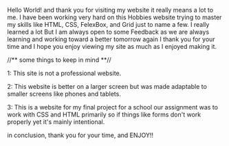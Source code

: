 Hello World! and thank you for visiting my website it really means a lot to me. I have been working very hard on this Hobbies website trying to master my skills like HTML, CSS, FelexBox, and Grid just to name a few. I really learned a lot
But I am always open to some Feedback as we are always learning and working toward a better tomorrow again I thank you for your time and I hope you enjoy viewing my site as much as I enjoyed making it.

//** some things to keep in mind **//

1: This site is not a professional website.

2: This website is better on a larger screen but was made 
adaptable to smaller screens like phones and tablets.

3: This is a website for my final project for a school our assignment was to work with 
CSS and HTML primarily so if things like forms don't work properly yet it's mainly intentional. 

in conclusion, thank you for your time, and ENJOY!! 

